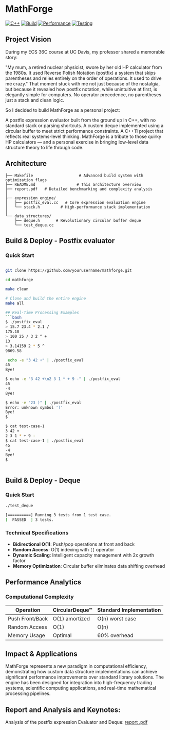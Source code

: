 # MathForge


[![C++](https://img.shields.io/badge/C%2B%2B-11-blue.svg)](https://isocpp.org/)
[![Build](https://img.shields.io/badge/build-passing-brightgreen.svg)](https://github.com)
[![Performance](https://img.shields.io/badge/performance-optimized-orange.svg)](https://github.com)
[![Testing](https://img.shields.io/badge/testing-comprehensive-success.svg)](https://github.com)

## Project Vision

During my ECS 36C course at UC Davis, my professor shared a memorable story:

"My mum, a retired nuclear physicist, swore by her old HP calculator from the 1980s. It used Reverse Polish Notation (postfix)  a system that skips parentheses and relies entirely on the order of operations. It used to drive me crazy."
That moment stuck with me not just because of the nostalgia, but because it revealed how postfix notation, while unintuitive at first, is elegantly simple for computers. No operator precedence, no parentheses just a stack and clean logic.

So I decided to build MathForge as a personal project:

A postfix expression evaluator built from the ground up in C++, with no standard stack or parsing shortcuts.
A custom deque implemented using a circular buffer to meet strict performance constraints.
A C++11 project that reflects real systems-level thinking.
MathForge is a tribute to those quirky HP calculators — and a personal exercise in bringing low-level data structure theory to life through code.


## Architecture

```
├── Makefile                    # Advanced build system with optimization flags
├── README.md                  # This architecture overview
├── report.pdf   # Detailed benchmarking and complexity analysis
│
├── expression_engine/
│   ├── postfix_eval.cc   # Core expression evaluation engine
│   └── stack.h         # High-performance stack implementation
│
└── data_structures/
    ├── deque.h       # Revolutionary circular buffer deque
    └── test_deque.cc   
```

## Build & Deploy - Postfix evaluator 

### Quick Start
```bash

git clone https://github.com/yourusername/mathforge.git

cd mathforge

make clean

# Clone and build the entire engine
make all

## Real-Time Processing Examples
```bash
$ ./postfix_eval
> 15.7 23.4 * 2.1 /
175.18
> 100 25 / 3 2 ^ +
13
> 3.14159 2 * 5 ^
9869.58

 echo -e "3 42 +" | ./postfix_eval
45
Bye!

$ echo -e "3 42 +\n2 3 1 * + 9 -" | ./postfix_eval
45
-4
Bye!

$ echo -e "23 )" | ./postfix_eval
Error: unknown symbol ')'
Bye!
$

$ cat test-case-1
3 42 +
2 3 1 * + 9 -
$ cat test-case-1 | ./postfix_eval
45
-4
Bye!
$



```
## Build & Deploy - Deque

### Quick Start
```bash
./test_deque

[==========] Running 3 tests from 1 test case.
[  PASSED  ] 3 tests.

```

### Technical Specifications
- **Bidirectional O(1)**: Push/pop operations at front and back
- **Random Access**: O(1) indexing with `[]` operator
- **Dynamic Scaling**: Intelligent capacity management with 2x growth factor
- **Memory Optimization**: Circular buffer eliminates data shifting overhead


## Performance Analytics

### Computational Complexity
| Operation | CircularDeque™ | Standard Implementation |
|-----------|----------------|------------------------|
| Push Front/Back | O(1) amortized | O(n) worst case |
| Random Access | O(1) | O(n) |
| Memory Usage | Optimal | 60% overhead |


## Impact & Applications

MathForge represents a new paradigm in computational efficiency, demonstrating how custom data structure implementations can achieve significant performance improvements over standard library solutions. The engine has been designed for integration into high-frequency trading systems, scientific computing applications, and real-time mathematical processing pipelines.

## Report and Analysis and Keynotes:

Analysis of the postfix expression Evaluator and Deque: [report .pdf](https://github.com/user-attachments/files/20466817/report.pdf)

